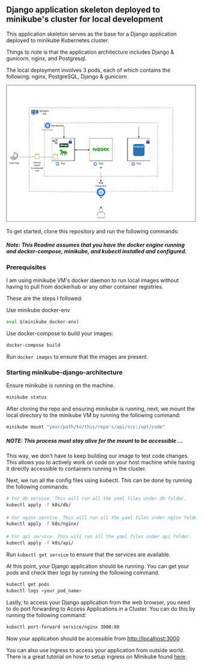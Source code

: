 ## Django application skeleton deployed to minikube's cluster for local development

This application skeleton serves as the base for a Django application deployed to minikube Kubernetes cluster.

Things to note is that the application architecture includes Django & gunicorn, nginx, and Postgresql.

The local deployment involves 3 pods, each of which contains the following:
nginx,
PostgreSQL,
Django & gunicorn

![screenshot](minikube-django-architecture.png)

To get started, clone this repository and run the following commands:

##### Note: This Readme assumes that you have the docker engine running and docker-compose, minikube, and kubectl installed and configured.

### Prerequisites

I am using minikube VM's docker daemon to run local images without having to pull from dockerhub or any other container registries.

These are the steps I followed:

Use minikube docker-env
```sh
eval $(minikube docker-env)
```

Use docker-compose to build your images:
```sh
docker-compose build
```
Run `docker images` to ensure that the images are present.

### Starting minikube-django-architecture 
Ensure minikube is running on the machine.
```sh
minikube status
```
After cloning the repo and ensuring minikube is running, next, we mount the local directory to the minikube VM by running the following command:
```sh
minikube mount "your/path/to/this/repo's/api/src:/opt/code"
```
##### NOTE: This process must stay alive for the mount to be accessible ...

This way, we don't have to keep building our image to test code changes. This allows you to actively work on code on your host machine while having it directly accessible to containers running in the cluster.

Next, we run all the config files using kubectl. This can be done by running the following commands:
```sh
# For db service. This will run all the yaml files under db folder.
kubectl apply -f k8s/db/

# For nginx service. This will run all the yaml files under nginx folder.
kubectl apply -f k8s/nginx/

# For api service. This will run all the yaml files under api folder.
kubectl apply -f k8s/api/
```
Run `kubectl get service` to ensure that the services are available.

At this point, your Django application should be running. You can get your pods and check their logs by running the following command.
```sh
kubectl get pods
kubectl logs <your_pod_name>
```
Lastly, to access your Django application from the web browser, you need to do port forwarding to Access Applications in a Cluster.
You can do this by running the following command:
```sh
kubectl port-forward service/nginx 3000:80
```

Now your application should be accessible from [http://localhost:3000](http://localhost:3000)

You can also use ingress to access your application from outside world. There is a great tutorial on how to setup ingress on Minikube found [here](https://kubernetes.io/docs/tasks/access-application-cluster/ingress-minikube/).

